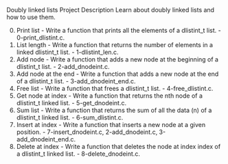  Doubly linked lists
Project Description
Learn about doubly linked lists and how to use them.

0. Print list - Write a function that prints all the elements of a dlistint_t list. - 0-print_dlistint.c.
1. List length - Write a function that returns the number of elements in a linked dlistint_t list. - 1-dlistint_len.c.
2. Add node - Write a function that adds a new node at the beginning of a dlistint_t list. - 2-add_dnodeint.c.
3. Add node at the end - Write a function that adds a new node at the end of a dlistint_t list. - 3-add_dnodeint_end.c.
4. Free list - Write a function that frees a dlistint_t list. - 4-free_dlistint.c.
5. Get node at index - Write a function that returns the nth node of a dlistint_t linked list. - 5-get_dnodeint.c.
6. Sum list - Write a function that returns the sum of all the data (n) of a dlistint_t linked list. - 6-sum_dlistint.c.
7. Insert at index - Write a function that inserts a new node at a given position. - 7-insert_dnodeint.c, 2-add_dnodeint.c, 3-add_dnodeint_end.c.
8. Delete at index - Write a function that deletes the node at index index of a dlistint_t linked list. - 8-delete_dnodeint.c.
